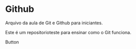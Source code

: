 # Github

Arquivo da aula de Git e Github para iniciantes.

Este é um repositorioteste para ensinar como o Git funciona.

Button
